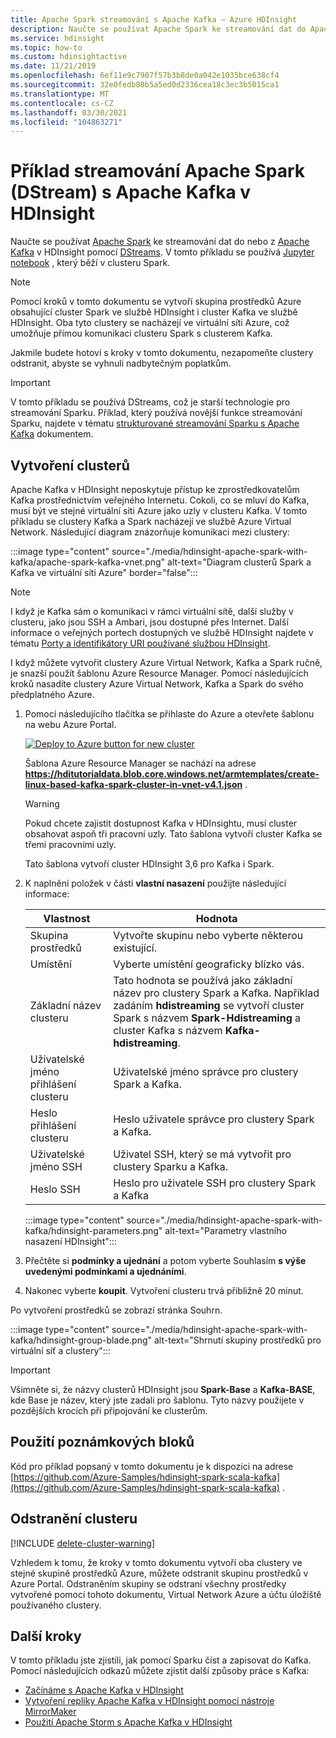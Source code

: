```yaml
---
title: Apache Spark streamování s Apache Kafka – Azure HDInsight
description: Naučte se používat Apache Spark ke streamování dat do Apache Kafka pomocí DStreams. V tomto příkladu můžete streamovat data pomocí Jupyter Notebook ze Sparku ve službě HDInsight.
ms.service: hdinsight
ms.topic: how-to
ms.custom: hdinsightactive
ms.date: 11/21/2019
ms.openlocfilehash: 6ef11e9c7907f57b3b8de0a042e1035bce638cf4
ms.sourcegitcommit: 32e0fedb80b5a5ed0d2336cea18c3ec3b5015ca1
ms.translationtype: MT
ms.contentlocale: cs-CZ
ms.lasthandoff: 03/30/2021
ms.locfileid: "104863271"
---
```

# <a name="apache-spark-streaming-dstream-example-with-apache-kafka-on-hdinsight"></a>Příklad streamování Apache Spark (DStream) s Apache Kafka v HDInsight

Naučte se používat [Apache Spark](https://spark.apache.org/) ke streamování dat do nebo z [Apache Kafka](https://kafka.apache.org/) v HDInsight pomocí [DStreams](https://spark.apache.org/docs/latest/api/java/org/apache/spark/streaming/dstream/DStream.html). V tomto příkladu se používá [Jupyter notebook](https://jupyter.org/) , který běží v clusteru Spark.

> [!NOTE]  
> Pomocí kroků v tomto dokumentu se vytvoří skupina prostředků Azure obsahující cluster Spark ve službě HDInsight i cluster Kafka ve službě HDInsight. Oba tyto clustery se nacházejí ve virtuální síti Azure, což umožňuje přímou komunikaci clusteru Spark s clusterem Kafka.
>
> Jakmile budete hotovi s kroky v tomto dokumentu, nezapomeňte clustery odstranit, abyste se vyhnuli nadbytečným poplatkům.

> [!IMPORTANT]  
> V tomto příkladu se používá DStreams, což je starší technologie pro streamování Sparku. Příklad, který používá novější funkce streamování Sparku, najdete v tématu [strukturované streamování Sparku s Apache Kafka](hdinsight-apache-kafka-spark-structured-streaming.md) dokumentem.

## <a name="create-the-clusters"></a>Vytvoření clusterů

Apache Kafka v HDInsight neposkytuje přístup ke zprostředkovatelům Kafka prostřednictvím veřejného Internetu. Cokoli, co se mluví do Kafka, musí být ve stejné virtuální síti Azure jako uzly v clusteru Kafka. V tomto příkladu se clustery Kafka a Spark nacházejí ve službě Azure Virtual Network. Následující diagram znázorňuje komunikaci mezi clustery:

:::image type="content" source="./media/hdinsight-apache-spark-with-kafka/apache-spark-kafka-vnet.png" alt-text="Diagram clusterů Spark a Kafka ve virtuální síti Azure" border="false":::

> [!NOTE]  
> I když je Kafka sám o komunikaci v rámci virtuální sítě, další služby v clusteru, jako jsou SSH a Ambari, jsou dostupné přes Internet. Další informace o veřejných portech dostupných ve službě HDInsight najdete v tématu [Porty a identifikátory URI používané službou HDInsight](hdinsight-hadoop-port-settings-for-services.md).

I když můžete vytvořit clustery Azure Virtual Network, Kafka a Spark ručně, je snazší použít šablonu Azure Resource Manager. Pomocí následujících kroků nasadíte clustery Azure Virtual Network, Kafka a Spark do svého předplatného Azure.

1. Pomocí následujícího tlačítka se přihlaste do Azure a otevřete šablonu na webu Azure Portal.

   <a href="https://portal.azure.com/#create/Microsoft.Template/uri/https%3A%2F%2Fhditutorialdata.blob.core.windows.net%2Farmtemplates%2Fcreate-linux-based-kafka-spark-cluster-in-vnet-v4.1.json" target="_blank"><img src="./media/hdinsight-apache-spark-with-kafka/hdi-deploy-to-azure1.png" alt="Deploy to Azure button for new cluster"></a>

   Šablona Azure Resource Manager se nachází na adrese **https://hditutorialdata.blob.core.windows.net/armtemplates/create-linux-based-kafka-spark-cluster-in-vnet-v4.1.json** .

   > [!WARNING]
   > Pokud chcete zajistit dostupnost Kafka v HDInsightu, musí cluster obsahovat aspoň tři pracovní uzly. Tato šablona vytvoří cluster Kafka se třemi pracovními uzly.

   Tato šablona vytvoří cluster HDInsight 3,6 pro Kafka i Spark.

1. K naplnění položek v části **vlastní nasazení** použijte následující informace:

   |Vlastnost |Hodnota |
   |---|---|
   |Skupina prostředků|Vytvořte skupinu nebo vyberte některou existující.|
   |Umístění|Vyberte umístění geograficky blízko vás.|
   |Základní název clusteru|Tato hodnota se používá jako základní název pro clustery Spark a Kafka. Například zadáním **hdistreaming** se vytvoří cluster Spark s názvem __Spark-Hdistreaming__ a cluster Kafka s názvem **Kafka-hdistreaming**.|
   |Uživatelské jméno přihlášení clusteru|Uživatelské jméno správce pro clustery Spark a Kafka.|
   |Heslo přihlášení clusteru|Heslo uživatele správce pro clustery Spark a Kafka.|
   |Uživatelské jméno SSH|Uživatel SSH, který se má vytvořit pro clustery Sparku a Kafka.|
   |Heslo SSH|Heslo pro uživatele SSH pro clustery Spark a Kafka|

   :::image type="content" source="./media/hdinsight-apache-spark-with-kafka/hdinsight-parameters.png" alt-text="Parametry vlastního nasazení HDInsight":::

1. Přečtěte si **podmínky a ujednání** a potom vyberte Souhlasím **s výše uvedenými podmínkami a ujednáními**.

1. Nakonec vyberte **koupit**. Vytvoření clusteru trvá přibližně 20 minut.

Po vytvoření prostředků se zobrazí stránka Souhrn.

:::image type="content" source="./media/hdinsight-apache-spark-with-kafka/hdinsight-group-blade.png" alt-text="Shrnutí skupiny prostředků pro virtuální síť a clustery":::

> [!IMPORTANT]  
> Všimněte si, že názvy clusterů HDInsight jsou **Spark-Base** a **Kafka-BASE**, kde Base je název, který jste zadali pro šablonu. Tyto názvy použijete v pozdějších krocích při připojování ke clusterům.

## <a name="use-the-notebooks"></a>Použití poznámkových bloků

Kód pro příklad popsaný v tomto dokumentu je k dispozici na adrese [https://github.com/Azure-Samples/hdinsight-spark-scala-kafka](https://github.com/Azure-Samples/hdinsight-spark-scala-kafka) .

## <a name="delete-the-cluster"></a>Odstranění clusteru

[!INCLUDE [delete-cluster-warning](../../includes/hdinsight-delete-cluster-warning.md)]

Vzhledem k tomu, že kroky v tomto dokumentu vytvoří oba clustery ve stejné skupině prostředků Azure, můžete odstranit skupinu prostředků v Azure Portal. Odstraněním skupiny se odstraní všechny prostředky vytvořené pomocí tohoto dokumentu, Virtual Network Azure a účtu úložiště používaného clustery.

## <a name="next-steps"></a>Další kroky

V tomto příkladu jste zjistili, jak pomocí Sparku číst a zapisovat do Kafka. Pomocí následujících odkazů můžete zjistit další způsoby práce s Kafka:

* [Začínáme s Apache Kafka v HDInsight](kafka/apache-kafka-get-started.md)
* [Vytvoření repliky Apache Kafka v HDInsight pomocí nástroje MirrorMaker](kafka/apache-kafka-mirroring.md)
* [Použití Apache Storm s Apache Kafka v HDInsight](hdinsight-apache-storm-with-kafka.md)
